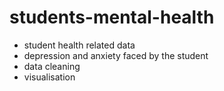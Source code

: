 # students-mental-health
- student health related data
- depression and anxiety faced by the student
- data cleaning 
- visualisation
